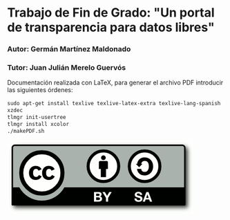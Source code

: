 # Trabajo de Fin de Grado: "Un portal de transparencia para datos libres"

### Autor: Germán Martínez Maldonado
### Tutor: Juan Julián Merelo Guervós

Documentación realizada con LaTeX, para generar el archivo PDF introducir las siguientes órdenes:

```
sudo apt-get install texlive texlive-latex-extra texlive-lang-spanish xzdec
tlmgr init-usertree
tlmgr install xcolor
./makePDF.sh
```

![CC](images/CC-SA-logo.png)
